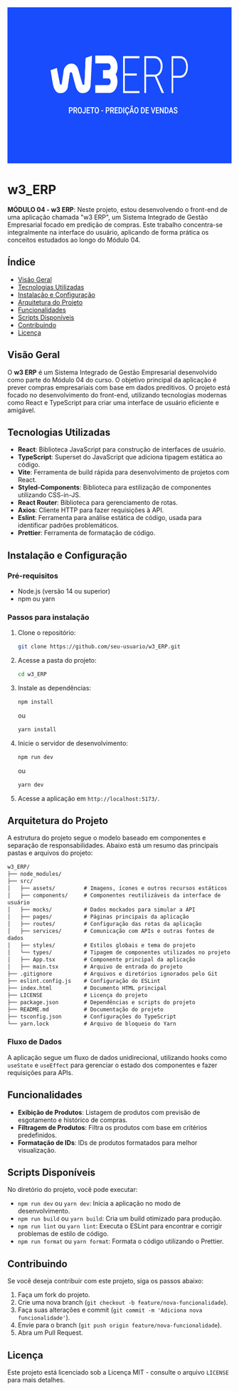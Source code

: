 <img src="./src/assets/img/Capa.svg" width="100%" height="350px" />

# w3_ERP

**MÓDULO 04 - w3 ERP**: Neste projeto, estou desenvolvendo o front-end de uma aplicação chamada "w3 ERP", um Sistema Integrado de Gestão Empresarial focado em predição de compras. Este trabalho concentra-se integralmente na interface do usuário, aplicando de forma prática os conceitos estudados ao longo do Módulo 04.

## Índice

- [Visão Geral](#visão-geral)
- [Tecnologias Utilizadas](#tecnologias-utilizadas)
- [Instalação e Configuração](#instalação-e-configuração)
- [Arquitetura do Projeto](#arquitetura-do-projeto)
- [Funcionalidades](#funcionalidades)
- [Scripts Disponíveis](#scripts-disponíveis)
- [Contribuindo](#contribuindo)
- [Licença](#licença)

## Visão Geral

O **w3 ERP** é um Sistema Integrado de Gestão Empresarial desenvolvido como parte do Módulo 04 do curso. O objetivo principal da aplicação é prever compras empresariais com base em dados preditivos. O projeto está focado no desenvolvimento do front-end, utilizando tecnologias modernas como React e TypeScript para criar uma interface de usuário eficiente e amigável.

## Tecnologias Utilizadas

- **React**: Biblioteca JavaScript para construção de interfaces de usuário.
- **TypeScript**: Superset do JavaScript que adiciona tipagem estática ao código.
- **Vite**: Ferramenta de build rápida para desenvolvimento de projetos com React.
- **Styled-Components**: Biblioteca para estilização de componentes utilizando CSS-in-JS.
- **React Router**: Biblioteca para gerenciamento de rotas.
- **Axios**: Cliente HTTP para fazer requisições à API.
- **Eslint**: Ferramenta para análise estática de código, usada para identificar padrões problemáticos.
- **Prettier**: Ferramenta de formatação de código.

## Instalação e Configuração

### Pré-requisitos

- Node.js (versão 14 ou superior)
- npm ou yarn

### Passos para instalação

1. Clone o repositório:

   ```bash
   git clone https://github.com/seu-usuario/w3_ERP.git
   ```

2. Acesse a pasta do projeto:

   ```bash
   cd w3_ERP
   ```

3. Instale as dependências:

   ```bash
   npm install
   ```

   ou

   ```bash
   yarn install
   ```

4. Inicie o servidor de desenvolvimento:

   ```bash
   npm run dev
   ```

   ou

   ```bash
   yarn dev
   ```

5. Acesse a aplicação em `http://localhost:5173/`.

## Arquitetura do Projeto

A estrutura do projeto segue o modelo baseado em componentes e separação de responsabilidades. Abaixo está um resumo das principais pastas e arquivos do projeto:

```
w3_ERP/
├── node_modules/
├── src/
│   ├── assets/         # Imagens, ícones e outros recursos estáticos
│   ├── components/     # Componentes reutilizáveis da interface de usuário
│   ├── mocks/          # Dados mockados para simular a API
│   ├── pages/          # Páginas principais da aplicação
│   ├── routes/         # Configuração das rotas da aplicação
│   ├── services/       # Comunicação com APIs e outras fontes de dados
│   ├── styles/         # Estilos globais e tema do projeto
│   └── types/          # Tipagem de componentes utilizados no projeto
│   ├── App.tsx         # Componente principal da aplicação
│   ├── main.tsx        # Arquivo de entrada do projeto
├── .gitignore          # Arquivos e diretórios ignorados pelo Git
├── eslint.config.js    # Configuração do ESLint
├── index.html          # Documento HTML principal
├── LICENSE             # Licença do projeto
├── package.json        # Dependências e scripts do projeto
├── README.md           # Documentação do projeto
├── tsconfig.json       # Configurações do TypeScript
└── yarn.lock           # Arquivo de bloqueio do Yarn
```

### Fluxo de Dados

A aplicação segue um fluxo de dados unidirecional, utilizando hooks como `useState` e `useEffect` para gerenciar o estado dos componentes e fazer requisições para APIs.

## Funcionalidades

- **Exibição de Produtos**: Listagem de produtos com previsão de esgotamento e histórico de compras.
- **Filtragem de Produtos**: Filtra os produtos com base em critérios predefinidos.
- **Formatação de IDs**: IDs de produtos formatados para melhor visualização.

## Scripts Disponíveis

No diretório do projeto, você pode executar:

- `npm run dev` ou `yarn dev`: Inicia a aplicação no modo de desenvolvimento.
- `npm run build` ou `yarn build`: Cria um build otimizado para produção.
- `npm run lint` ou `yarn lint`: Executa o ESLint para encontrar e corrigir problemas de estilo de código.
- `npm run format` ou `yarn format`: Formata o código utilizando o Prettier.

## Contribuindo

Se você deseja contribuir com este projeto, siga os passos abaixo:

1. Faça um fork do projeto.
2. Crie uma nova branch (`git checkout -b feature/nova-funcionalidade`).
3. Faça suas alterações e commit (`git commit -m 'Adiciona nova funcionalidade'`).
4. Envie para o branch (`git push origin feature/nova-funcionalidade`).
5. Abra um Pull Request.

## Licença

Este projeto está licenciado sob a Licença MIT - consulte o arquivo `LICENSE` para mais detalhes.
